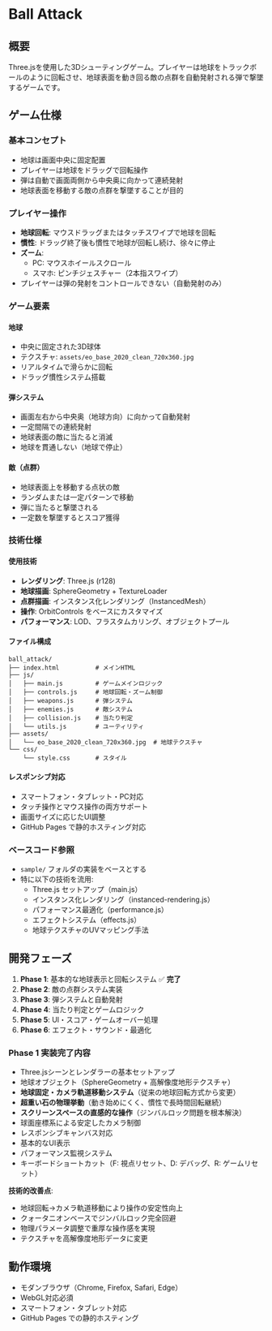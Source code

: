 # Ball Attack

## 概要
Three.jsを使用した3Dシューティングゲーム。プレイヤーは地球をトラックボールのように回転させ、地球表面を動き回る敵の点群を自動発射される弾で撃墜するゲームです。

## ゲーム仕様

### 基本コンセプト
- 地球は画面中央に固定配置
- プレイヤーは地球をドラッグで回転操作
- 弾は自動で画面両側から中央奥に向かって連続発射
- 地球表面を移動する敵の点群を撃墜することが目的

### プレイヤー操作
- **地球回転**: マウスドラッグまたはタッチスワイプで地球を回転
- **慣性**: ドラッグ終了後も慣性で地球が回転し続け、徐々に停止
- **ズーム**: 
  - PC: マウスホイールスクロール
  - スマホ: ピンチジェスチャー（2本指スワイプ）
- プレイヤーは弾の発射をコントロールできない（自動発射のみ）

### ゲーム要素

#### 地球
- 中央に固定された3D球体
- テクスチャ: `assets/eo_base_2020_clean_720x360.jpg`
- リアルタイムで滑らかに回転
- ドラッグ慣性システム搭載

#### 弾システム
- 画面左右から中央奥（地球方向）に向かって自動発射
- 一定間隔での連続発射
- 地球表面の敵に当たると消滅
- 地球を貫通しない（地球で停止）

#### 敵（点群）
- 地球表面上を移動する点状の敵
- ランダムまたは一定パターンで移動
- 弾に当たると撃墜される
- 一定数を撃墜するとスコア獲得

### 技術仕様

#### 使用技術
- **レンダリング**: Three.js (r128)
- **地球描画**: SphereGeometry + TextureLoader
- **点群描画**: インスタンス化レンダリング（InstancedMesh）
- **操作**: OrbitControls をベースにカスタマイズ
- **パフォーマンス**: LOD、フラスタムカリング、オブジェクトプール

#### ファイル構成
```
ball_attack/
├── index.html          # メインHTML
├── js/
│   ├── main.js         # ゲームメインロジック
│   ├── controls.js     # 地球回転・ズーム制御
│   ├── weapons.js      # 弾システム
│   ├── enemies.js      # 敵システム
│   ├── collision.js    # 当たり判定
│   └── utils.js        # ユーティリティ
├── assets/
│   └── eo_base_2020_clean_720x360.jpg  # 地球テクスチャ
└── css/
    └── style.css       # スタイル
```

#### レスポンシブ対応
- スマートフォン・タブレット・PC対応
- タッチ操作とマウス操作の両方サポート
- 画面サイズに応じたUI調整
- GitHub Pages で静的ホスティング対応

### ベースコード参照
- `sample/` フォルダの実装をベースとする
- 特に以下の技術を流用:
  - Three.js セットアップ（main.js）
  - インスタンス化レンダリング（instanced-rendering.js）
  - パフォーマンス最適化（performance.js）
  - エフェクトシステム（effects.js）
  - 地球テクスチャのUVマッピング手法

## 開発フェーズ
1. **Phase 1**: 基本的な地球表示と回転システム ✅ **完了**
2. **Phase 2**: 敵の点群システム実装
3. **Phase 3**: 弾システムと自動発射
4. **Phase 4**: 当たり判定とゲームロジック
5. **Phase 5**: UI・スコア・ゲームオーバー処理
6. **Phase 6**: エフェクト・サウンド・最適化

### Phase 1 実装完了内容
- Three.jsシーンとレンダラーの基本セットアップ
- 地球オブジェクト（SphereGeometry + 高解像度地形テクスチャ）
- **地球固定・カメラ軌道移動システム**（従来の地球回転方式から変更）
- **超重い石の物理挙動**（動き始めにくく、慣性で長時間回転継続）
- **スクリーンスペースの直感的な操作**（ジンバルロック問題を根本解決）
- 球面座標系による安定したカメラ制御
- レスポンシブキャンバス対応
- 基本的なUI表示
- パフォーマンス監視システム
- キーボードショートカット（F: 視点リセット、D: デバッグ、R: ゲームリセット）

**技術的改善点**:
- 地球回転→カメラ軌道移動により操作の安定性向上
- クォータニオンベースでジンバルロック完全回避
- 物理パラメータ調整で重厚な操作感を実現
- テクスチャを高解像度地形データに変更

## 動作環境
- モダンブラウザ（Chrome, Firefox, Safari, Edge）
- WebGL対応必須
- スマートフォン・タブレット対応
- GitHub Pages での静的ホスティング
